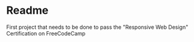 # Readme

First project that needs to be done to pass the "Responsive Web Design" Certification on FreeCodeCamp
